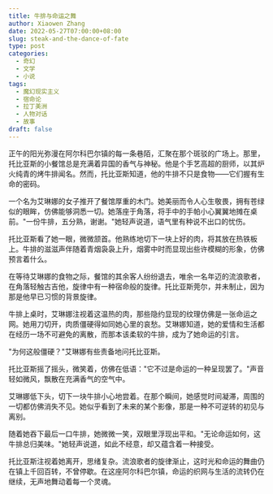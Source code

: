 ```yaml
---
title: 牛排与命运之舞
author: Xiaowen Zhang
date: 2022-05-27T07:00:00+08:00
slug: steak-and-the-dance-of-fate
type: post
categories:
  - 奇幻
  - 文学
  - 小说
tags:
  - 魔幻现实主义
  - 宿命论
  - 拉丁美洲
  - 人物对话
  - 故事
draft: false
---
```


正午的阳光弥漫在阿尔科巴尔镇的每一条巷陌，汇聚在那个斑驳的广场上。那里，托比亚斯的小餐馆总是充满着异国的香气与神秘。他是个手艺高超的厨师，以其炉火纯青的烤牛排闻名。然而，托比亚斯知道，他的牛排不只是食物——它们握有生命的密码。

一个名为艾琳娜的女子推开了餐馆厚重的木门。她美丽而令人心生敬畏，拥有苍绿似的眼眸，仿佛能够洞悉一切。她落座于角落，将手中的手帕小心翼翼地摊在桌前。"一份牛排，五分熟，谢谢。"她轻声说道，语气里有种说不出口的忧伤。

托比亚斯看了她一眼，微微颔首。他熟练地切下一块上好的肉，将其放在热铁板上。牛排的滋滋声伴随着青烟袅袅上升，烟雾中时而显现出些许模糊的形象，仿佛预言着什么。

在等待艾琳娜的食物之际，餐馆的其余客人纷纷退去，唯余一名年迈的流浪歌者，在角落轻触古吉他，旋律中有一种宿命般的旋律。托比亚斯莞尔，并未制止，因为那是他早已习惯的背景旋律。

牛排上桌时，艾琳娜注视着这温热的肉，那些隐约显现的纹理仿佛是一张命运之网。她用刀切开，肉质僵硬得如同她心里的哀愁。艾琳娜知道，她的爱情和生活都在经历一场不可避免的离散，而那本该柔软的牛排，成为了她命运的引言。

"为何这般僵硬？"艾琳娜有些责备地问托比亚斯。

托比亚斯摇了摇头，微笑着，仿佛在低语："它不过是命运的一种呈现罢了。"声音轻如微风，飘散在充满香气的空气中。

艾琳娜低下头，切下一块牛排小心地尝着。在那个瞬间，她感觉时间凝滞，周围的一切都仿佛消失不见。她似乎看到了未来的某个影像，那是一种不可逆转的初见与离别。

随着她吞下最后一口牛排，她微微一笑，双眼里浮现出平和。"无论命运如何，这牛排总归美味。"她轻声说道，如此不经意，却又蕴含着一种接受。

托比亚斯注视着她离开，思绪复杂。流浪歌者的旋律渐止，这时光和命运的舞曲仍在镇上千回百转，不曾停歇。在这座阿尔科巴尔镇，命运的织网与生活的流转仍在继续，无声地舞动着每一个灵魂。